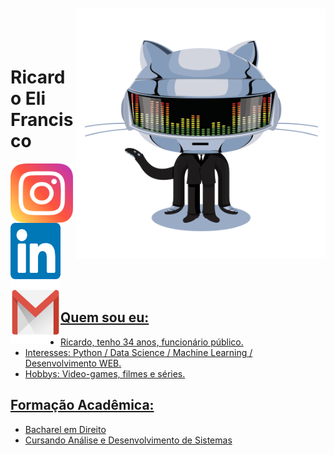 <img align="right" width="400px" style="margin-top:-20px" src="/imgs/daftpunktocat-thomas.gif" width="70" height="400"/> </div>

</br>
</br>

<div dsplay="inline-block">
 
 <h1 align="left">Ricardo Eli Francisco</h1>
 <a href="https://www.instagram.com/ricardoelif">
    <img align="left" width="100px" src="/imgs/instagram.png" width="0" height="95">
 
 <a href="https://www.linkedin.com/in/ricardoelif">
    <img width="80px" src="/imgs/linkedin.png" alt="linkedin" width="120" height="90">
   </a>

 <a href = "mailto:contato@ricardoelca">
    <img align="left" width="80px" src="/imgs/email.png" width="50" height="100">
</div>

</br>

 
## Quem sou eu:

* Ricardo, tenho 34 anos, funcionário público. <br>
* Interesses: Python / Data Science / Machine Learning / Desenvolvimento WEB. <br>
* Hobbys: Video-games, filmes e séries. <br>


## Formação Acadêmica:

* Bacharel em Direito
* Cursando Análise e Desenvolvimento de Sistemas
</br>
</br>
